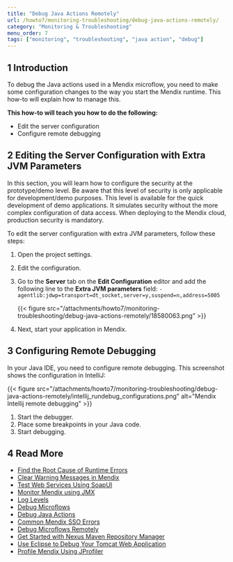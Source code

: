 ```yaml
---
title: "Debug Java Actions Remotely"
url: /howto7/monitoring-troubleshooting/debug-java-actions-remotely/
category: "Monitoring & Troubleshooting"
menu_order: 7
tags: ["monitoring", "troubleshooting", "java action", "debug"]
---
```


## 1 Introduction

To debug the Java actions used in a Mendix microflow, you need to make some configuration changes to the way you start the Mendix runtime. This how-to will explain how to manage this.

**This how-to will teach you how to do the following:**

* Edit the server configuration
* Configure remote debugging

## 2 Editing the Server Configuration with Extra JVM Parameters

In this section, you will learn how to configure the security at the prototype/demo level. Be aware that this level of security is only applicable for development/demo purposes. This level is available for the quick development of demo applications. It simulates security without the more complex configuration of data access. When deploying to the Mendix cloud, production security is mandatory.

To edit the server configuration with extra JVM parameters, follow these steps:

1. Open the project settings.
2. Edit the configuration.
3. Go to the **Server** tab on the **Edit Configuration** editor and add the following line to the **Extra JVM parameters** field: `-agentlib:jdwp=transport=dt_socket,server=y,suspend=n,address=5005`

    {{< figure src="/attachments/howto7/monitoring-troubleshooting/debug-java-actions-remotely/18580063.png" >}}

4. Next, start your application in Mendix.

## 3 Configuring Remote Debugging

In your Java IDE, you need to configure remote debugging. This screenshot shows the configuration in IntelliJ:

{{< figure src="/attachments/howto7/monitoring-troubleshooting/debug-java-actions-remotely/intellij_rundebug_configurations.png" alt="Mendix Intellij remote debugging" >}}

1. Start the debugger.
2. Place some breakpoints in your Java code.
3. Start debugging.

## 4 Read More

* [Find the Root Cause of Runtime Errors](/howto7/monitoring-troubleshooting/finding-the-root-cause-of-runtime-errors/)
* [Clear Warning Messages in Mendix](/howto7/monitoring-troubleshooting/clear-warning-messages/)
* [Test Web Services Using SoapUI](/howto7/testing/testing-web-services-using-soapui/)
* [Monitor Mendix using JMX](/howto7/monitoring-troubleshooting/monitoring-mendix-using-jmx/)
* [Log Levels](/howto7/monitoring-troubleshooting/log-levels/)
* [Debug Microflows](/howto7/monitoring-troubleshooting/debug-microflows/)
* [Debug Java Actions](/howto7/monitoring-troubleshooting/debug-java-actions/)
* [Common Mendix SSO Errors](/howto7/monitoring-troubleshooting/handle-common-mendix-sso-errors/)
* [Debug Microflows Remotely](/howto7/monitoring-troubleshooting/debug-microflows-remotely/)
* [Get Started with Nexus Maven Repository Manager](http://www.andrejkoelewijn.com/blog/2010/03/09/getting-started-with-nexus-maven-repository-manager/)
* [Use Eclipse to Debug Your Tomcat Web Application](http://www.andrejkoelewijn.com/blog/2003/10/23/using-eclipse-to-debug-your-tomcat-web-application/)
* [Profile Mendix Using JProfiler](http://www.andrejkoelewijn.com/blog/2014/01/15/profiling-mendix-using-jprofiler/)
